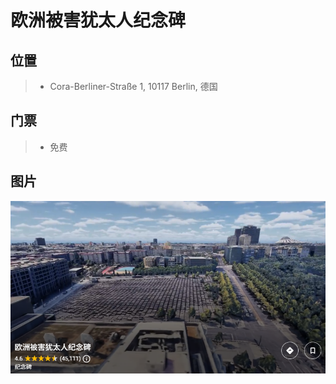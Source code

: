 # 欧洲被害犹太人纪念碑

## 位置
>- Cora-Berliner-Straße 1, 10117 Berlin, 德国

## 门票
>- 免费

## 图片
![源: 谷歌地图](./欧洲被害犹太人纪念碑.png)